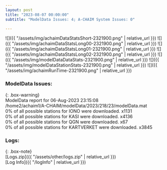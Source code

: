 ```yaml
---
layout: post
title: "2023-08-07 00:00:00"
subtitle: "ModelData Issues: 4; A-CHAIM System Issues: 0"

---
```


![]({{ "/assets/img/achaimDataStatsShort-2321900.png" | relative_url }})
![]({{ "/assets/img/achaimDataStatsLong00-2321900.png" | relative_url }})
![]({{ "/assets/img/achaimDataStatsLong01-2321900.png" | relative_url }})
![]({{ "/assets/img/achaimDataStatsLong02-2321900.png" | relative_url }})
![]({{ "/assets/img/modelDataDataStats-2321900.png" | relative_url }})
![]({{ "/assets/img/modelDataStationStats-2321900.png" | relative_url }})
![]({{ "/assets/img/achaimRunTime-2321900.png" | relative_url }})


### ModelData Issues:  
  
{: .box-warning}  
 ModelData report for 06-Aug-2023 23:15:08   
 /home2/achaim1/A-CHAIM/modelData/2023/218/23/modelData.mat   
 0% of all possible stations for IONO were downloaded. x1131   
 0% of all possible stations for KASI were downloaded. x4136   
 0% of all possible stations for QGN were downloaded. x67   
 0% of all possible stations for KARTVERKET were downloaded. x3845   
  


### Logs:  
  
{: .box-note}  
[Logs.zip]({{ "/assets/other/logs.zip" | relative_url }})  
[Log Info]({{ "/logInfo" | relative_url }})  
